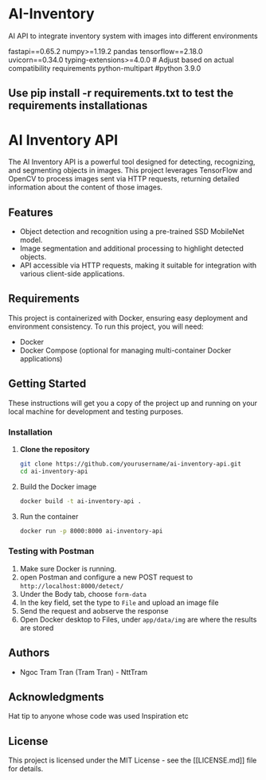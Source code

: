 # AI-Inventory
AI API to integrate inventory system with images into different environments


fastapi==0.65.2
numpy>=1.19.2
pandas
tensorflow==2.18.0
uvicorn==0.34.0
typing-extensions>=4.0.0  # Adjust based on actual compatibility requirements
python-multipart 
#python 3.9.0

## Use pip install -r requirements.txt to test the requirements installationas

# AI Inventory API

The AI Inventory API is a powerful tool designed for detecting, recognizing, and segmenting objects in images. This project leverages TensorFlow and OpenCV to process images sent via HTTP requests, returning detailed information about the content of those images.

## Features

- Object detection and recognition using a pre-trained SSD MobileNet model.
- Image segmentation and additional processing to highlight detected objects.
- API accessible via HTTP requests, making it suitable for integration with various client-side applications.

## Requirements

This project is containerized with Docker, ensuring easy deployment and environment consistency. To run this project, you will need:

- Docker
- Docker Compose (optional for managing multi-container Docker applications)

## Getting Started

These instructions will get you a copy of the project up and running on your local machine for development and testing purposes.

### Installation

1. **Clone the repository**

   ```bash
   git clone https://github.com/yourusername/ai-inventory-api.git
   cd ai-inventory-api


2. Build the Docker image

    ```bash
    docker build -t ai-inventory-api .

3. Run the container

    ```bash
    docker run -p 8000:8000 ai-inventory-api


### Testing with Postman
1. Make sure Docker is running.
2. open Postman and configure a new POST request to `http://localhost:8000/detect/`
3. Under the Body tab, choose `form-data`
4. In the key field, set the type to `File` and upload an image file
5. Send the request and aobserve the response
6. Open Docker desktop to Files, under `app/data/img` are where the results are stored


## Authors
- Ngoc Tram Tran (Tram Tran) - NttTram


## Acknowledgments
Hat tip to anyone whose code was used
Inspiration
etc


## License
This project is licensed under the MIT License - see the [[LICENSE.md]] file for details.